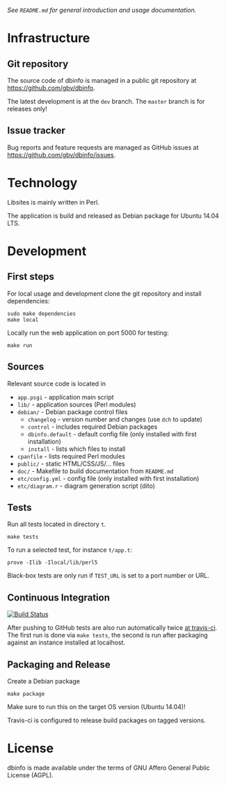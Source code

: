 *See `README.md` for general introduction and usage documentation.*

# Infrastructure

## Git repository

The source code of dbinfo is managed in a public git repository at
<https://github.com/gbv/dbinfo>.

The latest development is at the `dev` branch. The `master` branch is for
releases only!

## Issue tracker

Bug reports and feature requests are managed as GitHub issues at
<https://github.com/gbv/dbinfo/issues>.

# Technology

Libsites is mainly written in Perl.

The application is build and released as Debian package for Ubuntu 14.04 LTS.

# Development

## First steps

For local usage and development clone the git repository and install
dependencies:

    sudo make dependencies
    make local

Locally run the web application on port 5000 for testing:

    make run

## Sources

Relevant source code is located in

* `app.psgi` - application main script
* `lib/` - application sources (Perl modules)
* `debian/` - Debian package control files 
    * `changelog` - version number and changes 
      (use `dch` to update)
    * `control` - includes required Debian packages
    * `dbinfo.default` - default config file 
      (only installed with first installation)
    * `install` - lists which files to install
* `cpanfile` - lists required Perl modules
* `public/` - static HTML/CSS/JS/... files
* `doc/` - Makefile to build documentation from `README.md`
* `etc/config.yml` - config file (only installed with first installation) 
* `etc/diagram.r` - diagram generation script (dito)

## Tests

Run all tests located in directory `t`. 

    make tests

To run a selected test, for instance `t/app.t`: 

    prove -Ilib -Ilocal/lib/perl5

Black-box tests are only run if `TEST_URL` is set to a port number or URL.

## Continuous Integration

[![Build Status](https://travis-ci.org/gbv/dbinfo.svg)](https://travis-ci.org/gbv/dbinfo)

After pushing to GitHub tests are also run automatically twice 
[at travis-ci](https://travis-ci.org/gbv/dbinfo). The first 
run is done via `make tests`, the second is run after packaging
against an instance installed at localhost.

## Packaging and Release

Create a Debian package

    make package

Make sure to run this on the target OS version (Ubuntu 14.04)!

Travis-ci is configured to release build packages on tagged 
versions.

# License

dbinfo is made available under the terms of GNU Affero General Public
License (AGPL).

